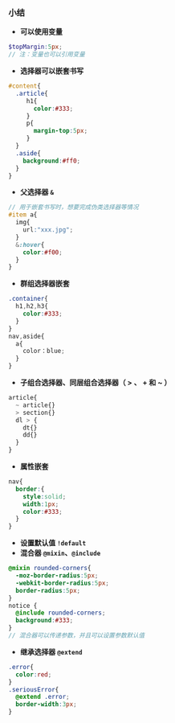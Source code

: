 ### 小结
- **可以使用变量**
```SCSS
$topMargin:5px;
// 注：变量也可以引用变量
```
- **选择器可以嵌套书写**
```SCSS
#content{
  .article{
     h1{
       color:#333;
     }
     p{
       margin-top:5px;
     }
  }
  .aside{
    background:#ff0;
  }
}
```
- **父选择器 `&`**
```SCSS
// 用于嵌套书写时，想要完成伪类选择器等情况
#item a{
  img{
    url:"xxx.jpg";
  }
  &:hover{
    color:#f00;
  }
}
```
- **群组选择器嵌套**
```SCSS
.container{
  h1,h2,h3{
    color:#333;
  }
}
nav,aside{
  a{
    color：blue;
  }
}
```
- **子组合选择器、同层组合选择器（ > 、 + 和 ~ ）**
```SCSS
article{
  ~ article{}
  > section{}
  dl > {
    dt{}
    dd{}
  }
}
```
- **属性嵌套**
```SCSS
nav{
  border:{
    style:solid;
    width:1px;
    color:#333;
  }
}
```
- **设置默认值 `!default`**
- **混合器 `@mixin`、`@include`**
```SCSS
@mixin rounded-corners{
  -moz-border-radius:5px;
  -webkit-border-radius:5px;
  border-radius:5px;
}
notice {
  @include rounded-corners;
  background:#333;
}
// 混合器可以传递参数，并且可以设置参数默认值
```
- **继承选择器 `@extend`**
```SCSS
.error{
  color:red;
}
.seriousError{
  @extend .error;
  border-width:3px;
}
```
